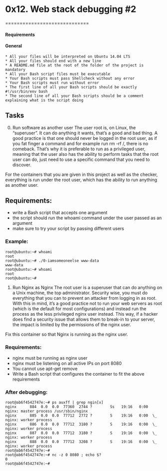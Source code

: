 # 0x12. Web stack debugging #2
=============================

#### Requirements
#### General

    * All your files will be interpreted on Ubuntu 14.04 LTS
    * All your files should end with a new line
    * A README.md file at the root of the folder of the project is mandatory
    * All your Bash script files must be executable
    * Your Bash scripts must pass Shellcheck without any error
    * Your Bash scripts must run without error
    * The first line of all your Bash scripts should be exactly #!/usr/bin/env bash
    * The second line of all your Bash scripts should be a comment explaining what is the script doing

## Tasks
0. Run software as another user 
The user root is, on Linux, the “superuser”. It can do anything it wants, that’s a good and bad thing. A good practice is that one should never be logged in the root user, as if you fat finger a command and for example run rm -rf /, there is no comeback. That’s why it is preferable to run as a privileged user, meaning that the user also has the ability to perform tasks that the root user can do, just need to use a specific command that you need to discover.

For the containers that you are given in this project as well as the checker, everything is run under the root user, which has the ability to run anything as another user.

## Requirements:

   * write a Bash script that accepts one argument
   * the script should run the whoami command under the user passed as an argument
   * make sure to try your script by passing different users

### Example:
```
root@ubuntu:~# whoami
root
root@ubuntu:~# ./0-iamsomeoneelse www-data
www-data
root@ubuntu:~# whoami
root
root@ubuntu:~#
```

 1. Run Nginx as Nginx 
The root user is a superuser that can do anything on a Unix machine, the top administrator. Security wise, you must do everything that you can to prevent an attacker from logging in as root. With this in mind, it’s a good practice not to run your web servers as root (which is the default for most configurations) and instead run the process as the less privileged nginx user instead. This way, if a hacker does find a security issue that allows them to break-in to your server, the impact is limited by the permissions of the nginx user.

Fix this container so that Nginx is running as the nginx user.

### Requirements:

   * nginx must be running as nginx user
   * nginx must be listening on all active IPs on port 8080
   * You cannot use apt-get remove
   * Write a Bash script that configures the container to fit the above requirements

### After debugging:
```
root@ab6f4542747e:~# ps auxff | grep ngin[x]
nginx      884  0.0  0.0  77360  2744 ?        Ss   19:16   0:00 nginx: master process /usr/sbin/nginx
nginx      885  0.0  0.0  77712  2772 ?        S    19:16   0:00  \_ nginx: worker process
nginx      886  0.0  0.0  77712  3180 ?        S    19:16   0:00  \_ nginx: worker process
nginx      887  0.0  0.0  77712  3180 ?        S    19:16   0:00  \_ nginx: worker process
nginx      888  0.0  0.0  77712  3208 ?        S    19:16   0:00  \_ nginx: worker process
root@ab6f4542747e:~#
root@ab6f4542747e:~# nc -z 0 8080 ; echo $?
0
root@ab6f4542747e:~#
```

